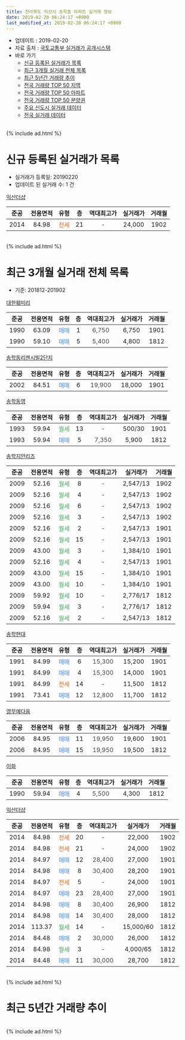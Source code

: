```yaml
---
title: 전라북도 익산시 송학동 아파트 실거래 정보
date: 2019-02-20 06:24:17 +0900
last_modified_at: 2019-02-20 06:24:17 +0900
---
```


* 업데이트 : 2019-02-20
* 자료 출처 : [국토교통부 실거래가 공개시스템](http://rt.molit.go.kr)
* 바로 가기
    * [신규 등록된 실거래가 목록](#신규-등록된-실거래가-목록)
    * [최근 3개월 실거래 전체 목록](#최근-3개월-실거래-전체-목록)
    * [최근 5년간 거래량 추이](#최근-5년간-거래량-추이)
    * [전국 거래량 TOP 50 지역](https://inasie.github.io/apt-trade-info/최근-3개월-전국에서-가장-거래가-많이-발생한-지역)
    * [전국 거래량 TOP 50 아파트](https://inasie.github.io/apt-trade-info/최근-3개월-전국에서-가장-거래가-많이-발생한-아파트)
    * [전국 거래량 TOP 50 분양권](https://inasie.github.io/apt-trade-info/최근-3개월-전국에서-가장-거래가-많이-발생한-분양권)
    * [주요 신도시 실거래 데이터](https://inasie.github.io/apt-trade-info/주요-신도시)
    * [전국 실거래 데이터](https://inasie.github.io/apt-trade-info/전국)
<br>
{% include ad.html %}
<br>

# 신규 등록된 실거래가 목록
* 실거래가 등록일: 20190220
* 업데이트 된 실거래 수: 1 건


[익산더샵](https://search.naver.com/search.naver?query=%EC%A0%84%EB%9D%BC%EB%B6%81%EB%8F%84+%EC%9D%B5%EC%82%B0%EC%8B%9C+%EC%86%A1%ED%95%99%EB%8F%99+%EC%9D%B5%EC%82%B0%EB%8D%94%EC%83%B5)

|준공|전용면적|유형|층|역대최고가|실거래가|거래월|
|:---:|:---:|:---:|:---:|:---:|:---:|:---:|
|2014|84.98|<span style="color:#ff5a00">전세</span>|21|<span style="color:#444444">-</span>|24,000|1902|


<br>
{% include ad.html %}
<br>

# 최근 3개월 실거래 전체 목록
* 기준: 201812-201902


[대한훼미리](https://search.naver.com/search.naver?query=%EC%A0%84%EB%9D%BC%EB%B6%81%EB%8F%84+%EC%9D%B5%EC%82%B0%EC%8B%9C+%EC%86%A1%ED%95%99%EB%8F%99+%EB%8C%80%ED%95%9C%ED%9B%BC%EB%AF%B8%EB%A6%AC)

|준공|전용면적|유형|층|역대최고가|실거래가|거래월|
|:---:|:---:|:---:|:---:|:---:|:---:|:---:|
|1990|63.09|<span style="color:#4285f3">매매</span>|1|<span style="color:#444444">6,750</span>|6,750|1901|
|1990|59.10|<span style="color:#4285f3">매매</span>|5|<span style="color:#444444">5,400</span>|4,800|1812|

[송학동리젠시빌2단지](https://search.naver.com/search.naver?query=%EC%A0%84%EB%9D%BC%EB%B6%81%EB%8F%84+%EC%9D%B5%EC%82%B0%EC%8B%9C+%EC%86%A1%ED%95%99%EB%8F%99+%EC%86%A1%ED%95%99%EB%8F%99%EB%A6%AC%EC%A0%A0%EC%8B%9C%EB%B9%8C2%EB%8B%A8%EC%A7%80)

|준공|전용면적|유형|층|역대최고가|실거래가|거래월|
|:---:|:---:|:---:|:---:|:---:|:---:|:---:|
|2002|84.51|<span style="color:#4285f3">매매</span>|6|<span style="color:#444444">19,900</span>|18,000|1901|

[송학동영](https://search.naver.com/search.naver?query=%EC%A0%84%EB%9D%BC%EB%B6%81%EB%8F%84+%EC%9D%B5%EC%82%B0%EC%8B%9C+%EC%86%A1%ED%95%99%EB%8F%99+%EC%86%A1%ED%95%99%EB%8F%99%EC%98%81)

|준공|전용면적|유형|층|역대최고가|실거래가|거래월|
|:---:|:---:|:---:|:---:|:---:|:---:|:---:|
|1993|59.94|<span style="color:#34a853">월세</span>|13|<span style="color:#444444">-</span>|500/30|1901|
|1993|59.94|<span style="color:#4285f3">매매</span>|5|<span style="color:#444444">7,350</span>|5,900|1812|

[송학지안리즈](https://search.naver.com/search.naver?query=%EC%A0%84%EB%9D%BC%EB%B6%81%EB%8F%84+%EC%9D%B5%EC%82%B0%EC%8B%9C+%EC%86%A1%ED%95%99%EB%8F%99+%EC%86%A1%ED%95%99%EC%A7%80%EC%95%88%EB%A6%AC%EC%A6%88)

|준공|전용면적|유형|층|역대최고가|실거래가|거래월|
|:---:|:---:|:---:|:---:|:---:|:---:|:---:|
|2009|52.16|<span style="color:#34a853">월세</span>|8|<span style="color:#444444">-</span>|2,547/13|1902|
|2009|52.16|<span style="color:#34a853">월세</span>|4|<span style="color:#444444">-</span>|2,547/13|1902|
|2009|52.16|<span style="color:#34a853">월세</span>|6|<span style="color:#444444">-</span>|2,547/13|1902|
|2009|52.16|<span style="color:#34a853">월세</span>|3|<span style="color:#444444">-</span>|2,547/13|1902|
|2009|52.16|<span style="color:#34a853">월세</span>|2|<span style="color:#444444">-</span>|2,547/13|1901|
|2009|52.16|<span style="color:#34a853">월세</span>|15|<span style="color:#444444">-</span>|2,547/13|1901|
|2009|43.00|<span style="color:#34a853">월세</span>|3|<span style="color:#444444">-</span>|1,384/10|1901|
|2009|52.16|<span style="color:#34a853">월세</span>|4|<span style="color:#444444">-</span>|2,547/13|1901|
|2009|43.00|<span style="color:#34a853">월세</span>|15|<span style="color:#444444">-</span>|1,384/10|1901|
|2009|43.00|<span style="color:#34a853">월세</span>|10|<span style="color:#444444">-</span>|1,384/10|1901|
|2009|59.92|<span style="color:#34a853">월세</span>|10|<span style="color:#444444">-</span>|2,776/17|1812|
|2009|59.94|<span style="color:#34a853">월세</span>|3|<span style="color:#444444">-</span>|2,776/17|1812|
|2009|52.16|<span style="color:#34a853">월세</span>|2|<span style="color:#444444">-</span>|2,547/13|1812|

[송학현대](https://search.naver.com/search.naver?query=%EC%A0%84%EB%9D%BC%EB%B6%81%EB%8F%84+%EC%9D%B5%EC%82%B0%EC%8B%9C+%EC%86%A1%ED%95%99%EB%8F%99+%EC%86%A1%ED%95%99%ED%98%84%EB%8C%80)

|준공|전용면적|유형|층|역대최고가|실거래가|거래월|
|:---:|:---:|:---:|:---:|:---:|:---:|:---:|
|1991|84.99|<span style="color:#4285f3">매매</span>|6|<span style="color:#444444">15,300</span>|15,200|1901|
|1991|84.99|<span style="color:#4285f3">매매</span>|4|<span style="color:#444444">15,300</span>|14,000|1901|
|1991|84.99|<span style="color:#ff5a00">전세</span>|14|<span style="color:#444444">-</span>|11,500|1812|
|1991|73.41|<span style="color:#4285f3">매매</span>|12|<span style="color:#444444">12,800</span>|11,700|1812|

[영무예다음](https://search.naver.com/search.naver?query=%EC%A0%84%EB%9D%BC%EB%B6%81%EB%8F%84+%EC%9D%B5%EC%82%B0%EC%8B%9C+%EC%86%A1%ED%95%99%EB%8F%99+%EC%98%81%EB%AC%B4%EC%98%88%EB%8B%A4%EC%9D%8C)

|준공|전용면적|유형|층|역대최고가|실거래가|거래월|
|:---:|:---:|:---:|:---:|:---:|:---:|:---:|
|2006|84.95|<span style="color:#4285f3">매매</span>|11|<span style="color:#444444">19,950</span>|19,600|1901|
|2006|84.95|<span style="color:#4285f3">매매</span>|15|<span style="color:#444444">19,950</span>|19,500|1812|

[이화](https://search.naver.com/search.naver?query=%EC%A0%84%EB%9D%BC%EB%B6%81%EB%8F%84+%EC%9D%B5%EC%82%B0%EC%8B%9C+%EC%86%A1%ED%95%99%EB%8F%99+%EC%9D%B4%ED%99%94)

|준공|전용면적|유형|층|역대최고가|실거래가|거래월|
|:---:|:---:|:---:|:---:|:---:|:---:|:---:|
|1990|59.94|<span style="color:#4285f3">매매</span>|4|<span style="color:#444444">5,500</span>|4,300|1812|

[익산더샵](https://search.naver.com/search.naver?query=%EC%A0%84%EB%9D%BC%EB%B6%81%EB%8F%84+%EC%9D%B5%EC%82%B0%EC%8B%9C+%EC%86%A1%ED%95%99%EB%8F%99+%EC%9D%B5%EC%82%B0%EB%8D%94%EC%83%B5)

|준공|전용면적|유형|층|역대최고가|실거래가|거래월|
|:---:|:---:|:---:|:---:|:---:|:---:|:---:|
|2014|84.98|<span style="color:#ff5a00">전세</span>|20|<span style="color:#444444">-</span>|22,000|1902|
|2014|84.98|<span style="color:#ff5a00">전세</span>|21|<span style="color:#444444">-</span>|24,000|1902|
|2014|84.97|<span style="color:#4285f3">매매</span>|12|<span style="color:#444444">28,400</span>|27,000|1901|
|2014|84.98|<span style="color:#4285f3">매매</span>|8|<span style="color:#444444">30,400</span>|28,200|1901|
|2014|84.97|<span style="color:#ff5a00">전세</span>|5|<span style="color:#444444">-</span>|24,000|1901|
|2014|84.97|<span style="color:#4285f3">매매</span>|23|<span style="color:#444444">28,400</span>|27,000|1901|
|2014|84.98|<span style="color:#4285f3">매매</span>|8|<span style="color:#444444">30,400</span>|26,900|1812|
|2014|84.98|<span style="color:#4285f3">매매</span>|14|<span style="color:#444444">30,400</span>|28,000|1812|
|2014|113.37|<span style="color:#34a853">월세</span>|14|<span style="color:#444444">-</span>|15,000/60|1812|
|2014|84.48|<span style="color:#4285f3">매매</span>|2|<span style="color:#444444">30,000</span>|26,000|1812|
|2014|84.98|<span style="color:#34a853">월세</span>|3|<span style="color:#444444">-</span>|4,000/65|1812|
|2014|84.48|<span style="color:#4285f3">매매</span>|11|<span style="color:#444444">30,000</span>|28,700|1812|


<br>
{% include ad.html %}
<br>

# 최근 5년간 거래량 추이


<div style="width:100%;">
    <canvas id="deal_progress" height="200"></canvas>
</div>

<script>
new Chart(document.getElementById("deal_progress"), {
    type: 'line',
    data: {
        labels: ['201402','201403','201404','201405','201406','201407','201408','201409','201410','201411','201412','201501','201502','201503','201504','201505','201506','201507','201508','201509','201510','201511','201512','201601','201602','201603','201604','201605','201606','201607','201608','201609','201610','201611','201612','201701','201702','201703','201704','201705','201706','201707','201708','201709','201710','201711','201712','201801','201802','201803','201804','201805','201806','201807','201808','201809','201810','201811','201812','201901','201902'],
        datasets: [{
            label: '매매',
            pointRadius: 1,
            data: [8, 6, 10, 13, 76, 22, 16, 17, 13, 16, 13, 16, 5, 12, 7, 9, 7, 14, 10, 13, 7, 8, 9, 2, 4, 11, 14, 7, 14, 19, 16, 17, 13, 10, 7, 8, 8, 20, 6, 14, 11, 11, 11, 16, 9, 7, 3, 6, 8, 13, 13, 9, 8, 4, 11, 5, 10, 5, 9, 8, 0],
            borderColor: "rgba(255, 201, 14, 1)",
            backgroundColor: "rgba(255, 201, 14, 0.5)",
            fill: false,
            lineTension: 0
        },{
            label: '전월세',
            pointRadius: 1,
            data: [4, 3, 16, 18, 24, 22, 14, 10, 13, 9, 5, 7, 7, 5, 32, 19, 11, 7, 7, 7, 6, 10, 3, 3, 6, 6, 14, 16, 5, 5, 10, 4, 9, 4, 7, 1, 12, 10, 36, 17, 9, 12, 3, 0, 10, 5, 3, 3, 6, 3, 5, 15, 7, 7, 12, 7, 6, 3, 6, 8, 6],
            borderColor: "rgba(0, 141, 185, 1)",
            backgroundColor: "rgba(0, 141, 185, 0.5)",
            fill: false,
            lineTension: 0
        }
        ]
    },
    options: {
        responsive: true,
        title: {
            display: false
        },
        tooltips: {
            mode: 'index',
            intersect: false
        },
        hover: {
            mode: 'nearest',
            intersect: true
        },
        scales: {
            xAxes: [{
                display: true,
                scaleLabel: {
                    display: true,
                    labelString: '년/월'
                }
            }],
            yAxes: [{
                display: true,
                ticks: {
                    suggestedMin: 0,
                },
                scaleLabel: {
                    display: true,
                    labelString: '실거래 수'
                }
            }]
        }
    }
});

</script>


<br>
{% include ad.html %}
<br>

